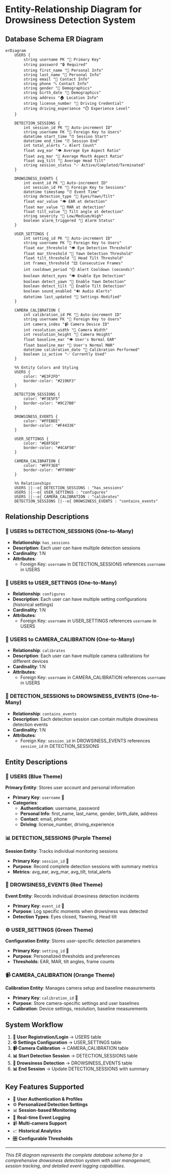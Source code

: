# Entity-Relationship Diagram for Drowsiness Detection System

## Database Schema ER Diagram

```mermaid
erDiagram
    USERS {
        string username PK "🔑 Primary Key"
        string password "🔒 Required"
        string first_name "👤 Personal Info"
        string last_name "👤 Personal Info"
        string email "📧 Contact Info"
        string phone "📞 Contact Info"
        string gender "👥 Demographics"
        string birth_date "📅 Demographics"
        string address "🏠 Location Info"
        string license_number "🚗 Driving Credential"
        string driving_experience "⏱️ Experience Level"
    }

    DETECTION_SESSIONS {
        int session_id PK "🔑 Auto-increment ID"
        string username FK "🔗 Foreign Key to Users"
        datetime start_time "⏰ Session Start"
        datetime end_time "⏰ Session End"
        int total_alerts "⚠️ Alert Count"
        float avg_ear "👁️ Average Eye Aspect Ratio"
        float avg_mar "👄 Average Mouth Aspect Ratio"
        float avg_tilt "📐 Average Head Tilt"
        string session_status "✅ Active/Completed/Terminated"
    }

    DROWSINESS_EVENTS {
        int event_id PK "🔑 Auto-increment ID"
        int session_id FK "🔗 Foreign Key to Sessions"
        datetime timestamp "⏰ Event Time"
        string detection_type "🎯 Eyes/Yawn/Tilt"
        float ear_value "👁️ EAR at detection"
        float mar_value "👄 MAR at detection"
        float tilt_value "📐 Tilt angle at detection"
        string severity "🚨 Low/Medium/High"
        boolean alarm_triggered "🔔 Alarm Status"
    }

    USER_SETTINGS {
        int setting_id PK "🔑 Auto-increment ID"
        string username FK "🔗 Foreign Key to Users"
        float ear_threshold "👁️ Eye Detection Threshold"
        float mar_threshold "👄 Yawn Detection Threshold"
        float tilt_threshold "📐 Head Tilt Threshold"
        int frames_threshold "🎞️ Consecutive Frames"
        int cooldown_period "⏲️ Alert Cooldown (seconds)"
        boolean detect_eyes "👁️ Enable Eye Detection"
        boolean detect_yawn "👄 Enable Yawn Detection"
        boolean detect_tilt "📐 Enable Tilt Detection"
        boolean sound_enabled "🔊 Audio Alerts"
        datetime last_updated "📅 Settings Modified"
    }

    CAMERA_CALIBRATION {
        int calibration_id PK "🔑 Auto-increment ID"
        string username FK "🔗 Foreign Key to Users"
        int camera_index "📹 Camera Device ID"
        int resolution_width "📏 Camera Width"
        int resolution_height "📏 Camera Height"
        float baseline_ear "👁️ User's Normal EAR"
        float baseline_mar "👄 User's Normal MAR"
        datetime calibration_date "📅 Calibration Performed"
        boolean is_active "✅ Currently Used"
    }

    %% Entity Colors and Styling
    USERS {
        color: "#E3F2FD"
        border-color: "#2196F3"
    }
    
    DETECTION_SESSIONS {
        color: "#F3E5F5"
        border-color: "#9C27B0"
    }
    
    DROWSINESS_EVENTS {
        color: "#FFEBEE"
        border-color: "#F44336"
    }
    
    USER_SETTINGS {
        color: "#E8F5E8"
        border-color: "#4CAF50"
    }
    
    CAMERA_CALIBRATION {
        color: "#FFF3E0"
        border-color: "#FF9800"
    }

    %% Relationships
    USERS ||--o{ DETECTION_SESSIONS : "has_sessions"
    USERS ||--o{ USER_SETTINGS : "configures"
    USERS ||--o{ CAMERA_CALIBRATION : "calibrates"
    DETECTION_SESSIONS ||--o{ DROWSINESS_EVENTS : "contains_events"
```

## Relationship Descriptions

### 🔗 **USERS to DETECTION_SESSIONS** (One-to-Many)
- **Relationship**: `has_sessions`
- **Description**: Each user can have multiple detection sessions
- **Cardinality**: 1:N
- **Attributes**: 
  - Foreign Key: `username` in DETECTION_SESSIONS references `username` in USERS

### 🔗 **USERS to USER_SETTINGS** (One-to-Many)
- **Relationship**: `configures`
- **Description**: Each user can have multiple setting configurations (historical settings)
- **Cardinality**: 1:N
- **Attributes**: 
  - Foreign Key: `username` in USER_SETTINGS references `username` in USERS

### 🔗 **USERS to CAMERA_CALIBRATION** (One-to-Many)
- **Relationship**: `calibrates`
- **Description**: Each user can have multiple camera calibrations for different devices
- **Cardinality**: 1:N
- **Attributes**: 
  - Foreign Key: `username` in CAMERA_CALIBRATION references `username` in USERS

### 🔗 **DETECTION_SESSIONS to DROWSINESS_EVENTS** (One-to-Many)
- **Relationship**: `contains_events`
- **Description**: Each detection session can contain multiple drowsiness detection events
- **Cardinality**: 1:N
- **Attributes**: 
  - Foreign Key: `session_id` in DROWSINESS_EVENTS references `session_id` in DETECTION_SESSIONS

## Entity Descriptions

### 👤 **USERS** (Blue Theme)
**Primary Entity**: Stores user account and personal information
- **Primary Key**: `username` 🔑
- **Categories**:
  - **Authentication**: username, password
  - **Personal Info**: first_name, last_name, gender, birth_date, address
  - **Contact**: email, phone
  - **Driving**: license_number, driving_experience

### 📊 **DETECTION_SESSIONS** (Purple Theme)
**Session Entity**: Tracks individual monitoring sessions
- **Primary Key**: `session_id` 🔑
- **Purpose**: Record complete detection sessions with summary metrics
- **Metrics**: avg_ear, avg_mar, avg_tilt, total_alerts

### 🚨 **DROWSINESS_EVENTS** (Red Theme)
**Event Entity**: Records individual drowsiness detection incidents
- **Primary Key**: `event_id` 🔑
- **Purpose**: Log specific moments when drowsiness was detected
- **Detection Types**: Eyes closed, Yawning, Head tilt

### ⚙️ **USER_SETTINGS** (Green Theme)
**Configuration Entity**: Stores user-specific detection parameters
- **Primary Key**: `setting_id` 🔑
- **Purpose**: Personalized thresholds and preferences
- **Thresholds**: EAR, MAR, tilt angles, frame counts

### 📹 **CAMERA_CALIBRATION** (Orange Theme)
**Calibration Entity**: Manages camera setup and baseline measurements
- **Primary Key**: `calibration_id` 🔑
- **Purpose**: Store camera-specific settings and user baselines
- **Calibration**: Device settings, resolution, baseline measurements

## System Workflow

1. **👤 User Registration/Login** → USERS table
2. **⚙️ Settings Configuration** → USER_SETTINGS table
3. **📹 Camera Calibration** → CAMERA_CALIBRATION table
4. **📊 Start Detection Session** → DETECTION_SESSIONS table
5. **🚨 Drowsiness Detection** → DROWSINESS_EVENTS table
6. **📊 End Session** → Update DETECTION_SESSIONS with summary

## Key Features Supported

- 🔐 **User Authentication & Profiles**
- ⚙️ **Personalized Detection Settings**
- 📊 **Session-based Monitoring**
- 🚨 **Real-time Event Logging**
- 📹 **Multi-camera Support**
- 📈 **Historical Analytics**
- 🎛️ **Configurable Thresholds**

---

*This ER diagram represents the complete database schema for a comprehensive drowsiness detection system with user management, session tracking, and detailed event logging capabilities.*
